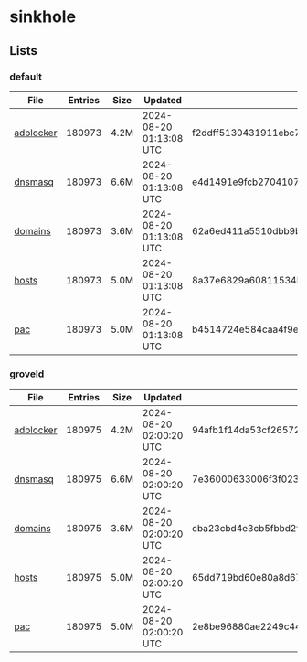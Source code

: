 # sinkhole

## Lists

### default

|File|Entries|Size|Updated|Hash|
|-|-|-|-|-|
|[adblocker](https://raw.githubusercontent.com/groveld/sinkhole/lists/default/adblocker.txt)|180973|4.2M|2024-08-20 01:13:08 UTC|f2ddff5130431911ebc747af04c7f2c2b5b83e6e6c04a3d1d06553e06e66ccf0|
|[dnsmasq](https://raw.githubusercontent.com/groveld/sinkhole/lists/default/dnsmasq.txt)|180973|6.6M|2024-08-20 01:13:08 UTC|e4d1491e9fcb27041078f08b4725f921ff1a03b82a1158d996c9ba4b8c25a57a|
|[domains](https://raw.githubusercontent.com/groveld/sinkhole/lists/default/domains.txt)|180973|3.6M|2024-08-20 01:13:08 UTC|62a6ed411a5510dbb9ba4c7ed7b7364688a41576edc5eaaef586fc86b37177ee|
|[hosts](https://raw.githubusercontent.com/groveld/sinkhole/lists/default/hosts.txt)|180973|5.0M|2024-08-20 01:13:08 UTC|8a37e6829a60811534b9a38f83a4189faee8c812a85f48eebbcb6cc2d222114f|
|[pac](https://raw.githubusercontent.com/groveld/sinkhole/lists/default/pac.txt)|180973|5.0M|2024-08-20 01:13:08 UTC|b4514724e584caa4f9e004bad77f6d7233241dd8ecbe09d18d773f33f3183d23|

### groveld

|File|Entries|Size|Updated|Hash|
|-|-|-|-|-|
|[adblocker](https://raw.githubusercontent.com/groveld/sinkhole/lists/groveld/adblocker.txt)|180975|4.2M|2024-08-20 02:00:20 UTC|94afb1f14da53cf2657215162c00317789af31a336308b43805b6002b9c39a5d|
|[dnsmasq](https://raw.githubusercontent.com/groveld/sinkhole/lists/groveld/dnsmasq.txt)|180975|6.6M|2024-08-20 02:00:20 UTC|7e36000633006f3f0234419e03fe31bb713a792d0918f9bd97aa51500a956be8|
|[domains](https://raw.githubusercontent.com/groveld/sinkhole/lists/groveld/domains.txt)|180975|3.6M|2024-08-20 02:00:20 UTC|cba23cbd4e3cb5fbbd2fdda37b9d325b8263785a731e91f967d74e434fe2b68e|
|[hosts](https://raw.githubusercontent.com/groveld/sinkhole/lists/groveld/hosts.txt)|180975|5.0M|2024-08-20 02:00:20 UTC|65dd719bd60e80a8d672736682f131c6e436df94dcc642f2938474a43f809c1b|
|[pac](https://raw.githubusercontent.com/groveld/sinkhole/lists/groveld/pac.txt)|180975|5.0M|2024-08-20 02:00:20 UTC|2e8be96880ae2249c44511f48ed4cfaccfc1871529b057fb0f84197d448b0db3|
